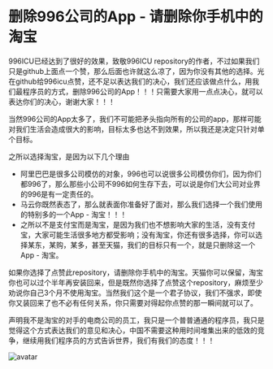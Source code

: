 # 删除996公司的App - 请删除你手机中的淘宝
996ICU已经达到了很好的效果，致敬996ICU repository的作者，不过如果我们只是github上面点一个赞，那么后面也许就这么凉了，因为你没有其他的选择。光在github给996icu点赞，还不足以表达我们的决心，我们还应该做点什么，用我们最程序员的方式，删除996公司的App！！！只需要大家用一点点决心，就可以表达你们的决心，谢谢大家！！！

当然996公司的App太多了，我们不可能把矛头指向所有的公司的app，那样可能对我们生活会造成很大的影响，目标太多也达不到效果，所以我还是决定只针对单个目标。

之所以选择淘宝，是因为以下几个理由
* 阿里巴巴是很多公司模仿的对象，996也可以说很多公司模仿你们，因为你们都996了，那么那些小公司不996如何生存下去，可以说是你们大公司对业界的996是有一定责任的。
* 马云你既然表态了，那么就表面你准备好了面对，那么我们选择一个我们使用的特别多的一个App - 淘宝！！！
* 之所以不是支付宝而是淘宝，是因为我们也不想影响大家的生活，没有支付宝，大家可能生活很多地方都受影响；没有淘宝，你还有很多选择，你可以选择某东，某购，某多，甚至天猫，我们的目标只有一个，就是只删除这一个App - 淘宝。

如果你选择了点赞此repository，请删除你手机中的淘宝。天猫你可以保留，淘宝你也可以过个半年再安装回来，但是既然你选择了点赞这个repository，麻烦至少劝说你自己3个月不使用淘宝。当然我们这个是一个君子协议，我们不强求，即使你又装回来了也不必有任何关系，你只需要对得起你点赞的那一瞬间就可以了。

声明我不是淘宝的对手的电商公司的员工，我只是一个普普通通的程序员，我只是觉得这个方式表达我们的意见和决心，中国不需要这种用时间堆集出来的低效的竞争，继续用我们程序员的方式告诉世界，我们有我们的态度！！！

![avatar](https://user-images.githubusercontent.com/49889953/56548536-ec9ff200-65b2-11e9-8f17-c7a1efb536b6.jpeg)
